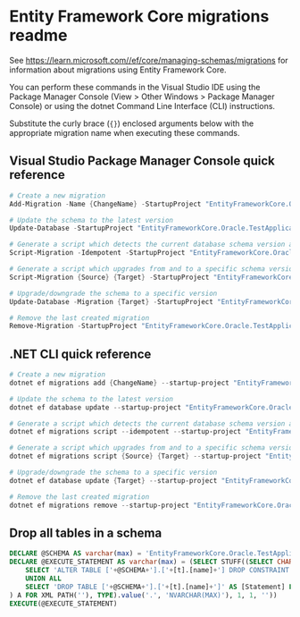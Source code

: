 # Entity Framework Core migrations readme

See <https://learn.microsoft.com//ef/core/managing-schemas/migrations> for information about migrations using Entity Framework Core.

You can perform these commands in the Visual Studio IDE using the Package Manager Console (View > Other Windows > Package Manager Console) or using the dotnet Command Line Interface (CLI) instructions.

Substitute the curly brace (`{}`) enclosed arguments below with the appropriate migration name when executing these commands.

## Visual Studio Package Manager Console quick reference

```powershell
# Create a new migration
Add-Migration -Name {ChangeName} -StartupProject "EntityFrameworkCore.Oracle.TestApplication.Api" -Project "EntityFrameworkCore.Oracle.TestApplication.Infrastructure"

# Update the schema to the latest version
Update-Database -StartupProject "EntityFrameworkCore.Oracle.TestApplication.Api" -Project "EntityFrameworkCore.Oracle.TestApplication.Infrastructure"

# Generate a script which detects the current database schema version and updates it to the latest
Script-Migration -Idempotent -StartupProject "EntityFrameworkCore.Oracle.TestApplication.Api" -Project "EntityFrameworkCore.Oracle.TestApplication.Infrastructure"

# Generate a script which upgrades from and to a specific schema version
Script-Migration {Source} {Target} -StartupProject "EntityFrameworkCore.Oracle.TestApplication.Api" -Project "EntityFrameworkCore.Oracle.TestApplication.Infrastructure"

# Upgrade/downgrade the schema to a specific version
Update-Database -Migration {Target} -StartupProject "EntityFrameworkCore.Oracle.TestApplication.Api" -Project "EntityFrameworkCore.Oracle.TestApplication.Infrastructure"

# Remove the last created migration
Remove-Migration -StartupProject "EntityFrameworkCore.Oracle.TestApplication.Api" -Project "EntityFrameworkCore.Oracle.TestApplication.Infrastructure"
```

## .NET CLI quick reference

```powershell
# Create a new migration
dotnet ef migrations add {ChangeName} --startup-project "EntityFrameworkCore.Oracle.TestApplication.Api" --project "EntityFrameworkCore.Oracle.TestApplication.Infrastructure"

# Update the schema to the latest version
dotnet ef database update --startup-project "EntityFrameworkCore.Oracle.TestApplication.Api" --project "EntityFrameworkCore.Oracle.TestApplication.Infrastructure"

# Generate a script which detects the current database schema version and updates it to the latest
dotnet ef migrations script --idempotent --startup-project "EntityFrameworkCore.Oracle.TestApplication.Api" --project "EntityFrameworkCore.Oracle.TestApplication.Infrastructure"

# Generate a script which upgrades from and to a specific schema version
dotnet ef migrations script {Source} {Target} --startup-project "EntityFrameworkCore.Oracle.TestApplication.Api" --project "EntityFrameworkCore.Oracle.TestApplication.Infrastructure"

# Upgrade/downgrade the schema to a specific version
dotnet ef database update {Target} --startup-project "EntityFrameworkCore.Oracle.TestApplication.Api" --project "EntityFrameworkCore.Oracle.TestApplication.Infrastructure"

# Remove the last created migration
dotnet ef migrations remove --startup-project "EntityFrameworkCore.Oracle.TestApplication.Api" --project "EntityFrameworkCore.Oracle.TestApplication.Infrastructure"
```

## Drop all tables in a schema

```sql
DECLARE @SCHEMA AS varchar(max) = 'EntityFrameworkCore.Oracle.TestApplication'
DECLARE @EXECUTE_STATEMENT AS varchar(max) = (SELECT STUFF((SELECT CHAR(13) + CHAR(10) + [Statement] FROM (
    SELECT 'ALTER TABLE ['+@SCHEMA+'].['+[t].[name]+'] DROP CONSTRAINT ['+[fk].[name]+']' AS [Statement] FROM [sys].[foreign_keys] AS [fk] INNER JOIN [sys].[tables] AS [t] ON [t].[object_id] = [fk].[parent_object_id] INNER JOIN [sys].[schemas] AS [s] ON [s].[schema_id] = [t].[schema_id] WHERE [s].[name] = @SCHEMA
    UNION ALL
    SELECT 'DROP TABLE ['+@SCHEMA+'].['+[t].[name]+']' AS [Statement] FROM [sys].[tables] AS [t] INNER JOIN [sys].[schemas] AS [s] ON [s].[schema_id] = [t].[schema_id] WHERE [s].[name] = @SCHEMA
) A FOR XML PATH(''), TYPE).value('.', 'NVARCHAR(MAX)'), 1, 1, ''))
EXECUTE(@EXECUTE_STATEMENT)
```
